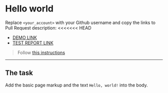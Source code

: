 # Hello world
Replace `<your_account>` with your Github username and copy the links to Pull Request description:
<<<<<<< HEAD
- [DEMO LINK](https://p-omogit-e.github.io/layout_hello-world/)
- [TEST REPORT LINK](https://p-omogit-e.github.io/layout_hello-world/report/html_report/)

> Follow [this instructions](https://mate-academy.github.io/layout_task-guideline/#how-to-solve-the-layout-tasks-on-github)
___

## The task 
Add the basic page markup and the text `Hello, world!` into the body.
